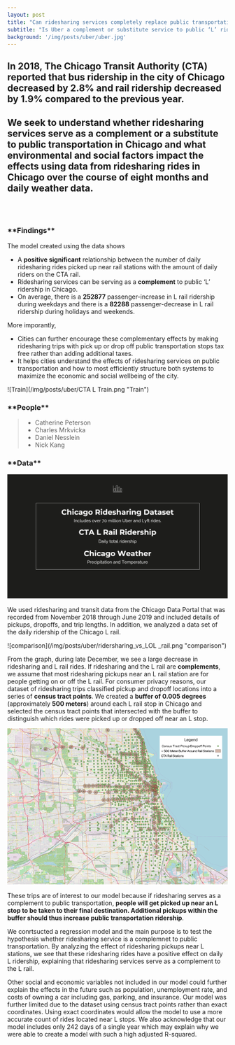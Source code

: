 ```yaml
---
layout: post
title: "Can ridesharing services completely replace public transportation?"
subtitle: "Is Uber a complement or substitute service to public ‘L’ ridership in Chicago?"
background: '/img/posts/uber/uber.jpg'
---
```


## In 2018, The Chicago Transit Authority (CTA) reported that bus ridership in the city of Chicago decreased by 2.8% and rail ridership decreased by 1.9% compared to the previous year. 

## We seek to understand whether ridesharing services serve as a complement or a substitute to public transportation in Chicago and what environmental and social factors impact the effects using data from ridesharing rides in Chicago over the course of eight months and daily weather data. 

 <br/><br/>


<h3> **Findings** </h3>

The model created using the data shows 
- A **positive significant** relationship between the number of daily ridesharing rides picked up near rail stations with the amount of daily riders on the CTA rail. 
- Ridesharing services can be serving as a **complement** to public ‘L’ ridership in Chicago. 
- On average, there is a **252877** passenger-increase in L rail ridership during weekdays and there is a **82288** passenger-decrease in L rail ridership during holidays and weekends.

More imporantly, 
- Cities can further encourage these complementary effects by making ridesharing trips with pick up or drop off public transportation stops tax free rather than adding additional taxes.
- It helps cities understand the effects of ridesharing services on public transportation and how to most efficiently structure both systems to maximize the economic and social wellbeing of the city. 

 ![Train](/img/posts/uber/CTA L Train.png "Train")

 <h3> **People** </h3>

 > - Catherine Peterson 
 > - Charles Mrkvicka 
 > - Daniel Nesslein
 > - Nick Kang

 <h3> **Data** </h3>

![Data](/img/posts/uber/data.png "data")

We used ridesharing and transit data from the Chicago Data Portal that was recorded from November 2018 through June 2019 and included details of pickups, dropoffs, and trip lengths. In addition, we analyzed a data set of the daily ridership of the Chicago L rail. 

![comparison](/img/posts/uber/ridersharing_vs_LOL _rail.png "comparison")

From the graph, during late December, we see a large decrease in ridesharing and L rail rides. If ridesharing and the L rail are **complements**, we assume that most ridesharing pickups near an L rail station are for people getting on or off the L rail. For consumer privacy reasons, our dataset of ridesharing trips classified pickup and dropoff locations into a series of **census tract points**. We created a **buffer of 0.005 degrees** (approximately **500 meters**) around each L rail stop in Chicago and selected the census tract points that intersected with the buffer to distinguish which rides were picked up or dropped off near an L stop.

![zone](/img/posts/uber/pickup_dropoff.png "zone")

These trips are of interest to our model because if ridesharing serves as a complement to public transportation, **people will get picked up near an L stop to be taken to their final destination. Additional pickups within the buffer should thus increase public transportation ridership**.

We conrtsucted a regression model and the main purpose is to test the hypothesis whether ridesharing service is a complemnet to public transportation. By analyzing the effect of ridesharing pickups near L stations, we see that these ridesharing rides have a positive effect on daily L ridership, explaining that ridesharing services serve as a complement to the L rail. 

Other social and economic variables not included in our model could further explain the effects in the future such as population, unemployment rate, and costs of owning a car including gas, parking, and insurance. Our model was further limited due to the dataset using census tract points rather than exact coordinates. Using exact coordinates would allow the model to use a more accurate count of rides located near L stops. We also acknowledge that our model includes only 242 days of a single year which may explain why we were able to create a model with such a high adjusted R-squared. 





